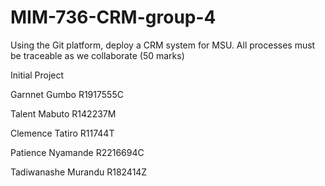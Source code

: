 # MIM-736-CRM-group-4

Using the Git platform, deploy a CRM system for MSU. All processes must be traceable as we collaborate (50 marks)

Initial Project 

Garnnet Gumbo R1917555C

Talent Mabuto R142237M

Clemence Tatiro R11744T

Patience Nyamande R2216694C

Tadiwanashe Murandu R182414Z
